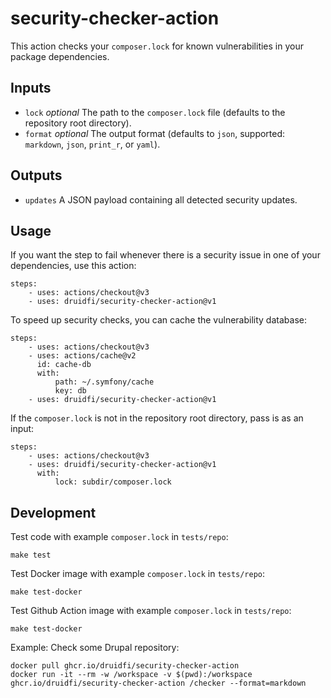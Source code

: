 # security-checker-action

This action checks your `composer.lock` for known vulnerabilities in your package dependencies.

Inputs
------

* `lock` *optional* The path to the `composer.lock` file (defaults to the repository root directory).
* `format` *optional* The output format (defaults to `json`, supported: `markdown`, `json`, `print_r`, or `yaml`).

Outputs
-------

* `updates` A JSON payload containing all detected security updates.

Usage
-----

If you want the step to fail whenever there is a security issue in one of your
dependencies, use this action:

    steps:
        - uses: actions/checkout@v3
        - uses: druidfi/security-checker-action@v1

To speed up security checks, you can cache the vulnerability database:

    steps:
        - uses: actions/checkout@v3
        - uses: actions/cache@v2
          id: cache-db
          with:
              path: ~/.symfony/cache
              key: db
        - uses: druidfi/security-checker-action@v1

If the `composer.lock` is not in the repository root directory, pass is as an
input:

    steps:
        - uses: actions/checkout@v3
        - uses: druidfi/security-checker-action@v1
          with:
              lock: subdir/composer.lock

## Development

Test code with example `composer.lock` in `tests/repo`:

```
make test
```

Test Docker image with example `composer.lock` in `tests/repo`:

```
make test-docker
```

Test Github Action image with example `composer.lock` in `tests/repo`:

```
make test-docker
```

Example: Check some Drupal repository:

```
docker pull ghcr.io/druidfi/security-checker-action
docker run -it --rm -w /workspace -v $(pwd):/workspace ghcr.io/druidfi/security-checker-action /checker --format=markdown
```
